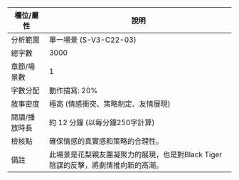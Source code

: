 | 欄位/屬性 | 說明 |
|---|---|
| 分析範圍 | 單一場景 (S-V3-C22-03) |
| 總字數 | 3000 |
| 章節/場景數 | 1 |
| 字數分配 | 動作描寫: 20% | 對話: 50% | 內心描寫: 30% |
| 敘事密度 | 極高 (情感衝突、策略制定、友情展現) |
| 閱讀/播放時長 | 約 12 分鐘 (以每分鐘250字計算) |
| 檢核點 | 確保情感的真實感和策略的合理性。 |
| 備註 | 此場景是花梨親友團凝聚力的展現，也是對Black Tiger陰謀的反擊，將劇情推向新的高潮。
